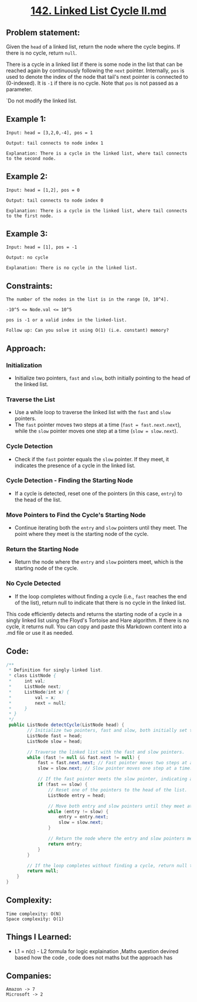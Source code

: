 
<h1 align="center"><a href="https://leetcode.com/problems/linked-list-cycle-ii/" target="_blank">142. Linked List Cycle II.md</a></h1>

## Problem statement:
Given the `head` of a linked list, return the node where the cycle begins. If there is no cycle, return `null`.

There is a cycle in a linked list if there is some node in the list that can be reached again by continuously following the `next` pointer. Internally, `pos` is used to denote the index of the node that tail's next pointer is connected to (0-indexed). It is `-1` if there is no cycle. Note that `pos` is not passed as a parameter.

`Do not modify the linked list.


## Example 1:

```
Input: head = [3,2,0,-4], pos = 1

Output: tail connects to node index 1

Explanation: There is a cycle in the linked list, where tail connects to the second node.
```

## Example 2:

```
Input: head = [1,2], pos = 0

Output: tail connects to node index 0

Explanation: There is a cycle in the linked list, where tail connects to the first node.
```


## Example 3:

```
Input: head = [1], pos = -1

Output: no cycle

Explanation: There is no cycle in the linked list.
```


## Constraints:

```
The number of the nodes in the list is in the range [0, 10^4].

-10^5 <= Node.val <= 10^5

pos is -1 or a valid index in the linked-list.

Follow up: Can you solve it using O(1) (i.e. constant) memory?
```


 

## Approach:

### Initialization

- Initialize two pointers, `fast` and `slow`, both initially pointing to the head of the linked list.

### Traverse the List

- Use a while loop to traverse the linked list with the `fast` and `slow` pointers.
- The `fast` pointer moves two steps at a time (`fast = fast.next.next`), while the `slow` pointer moves one step at a time (`slow = slow.next`).

### Cycle Detection

- Check if the `fast` pointer equals the `slow` pointer. If they meet, it indicates the presence of a cycle in the linked list.

### Cycle Detection - Finding the Starting Node

- If a cycle is detected, reset one of the pointers (in this case, `entry`) to the head of the list.

### Move Pointers to Find the Cycle's Starting Node

- Continue iterating both the `entry` and `slow` pointers until they meet. The point where they meet is the starting node of the cycle.

### Return the Starting Node

- Return the node where the `entry` and `slow` pointers meet, which is the starting node of the cycle.

### No Cycle Detected

- If the loop completes without finding a cycle (i.e., `fast` reaches the end of the list), return null to indicate that there is no cycle in the linked list.

This code efficiently detects and returns the starting node of a cycle in a singly linked list using the Floyd's Tortoise and Hare algorithm. If there is no cycle, it returns null.
You can copy and paste this Markdown content into a .md file or use it as needed.



## Code: 

```java
/**
 * Definition for singly-linked list.
 * class ListNode {
 *     int val;
 *     ListNode next;
 *     ListNode(int x) {
 *         val = x;
 *         next = null;
 *     }
 * }
 */
 public ListNode detectCycle(ListNode head) {
        // Initialize two pointers, fast and slow, both initially set to the head of the linked list.
        ListNode fast = head;
        ListNode slow = head;

        // Traverse the linked list with the fast and slow pointers.
        while (fast != null && fast.next != null) {
            fast = fast.next.next; // Fast pointer moves two steps at a time.
            slow = slow.next; // Slow pointer moves one step at a time.

            // If the fast pointer meets the slow pointer, indicating a cycle:
            if (fast == slow) {
                // Reset one of the pointers to the head of the list.
                ListNode entry = head;

                // Move both entry and slow pointers until they meet at the cycle's starting node.
                while (entry != slow) {
                    entry = entry.next;
                    slow = slow.next;
                }

                // Return the node where the entry and slow pointers meet, which is the cycle's starting node.
                return entry;
            }
        }

        // If the loop completes without finding a cycle, return null to indicate no cycle.
        return null;
    }
}
```



## Complexity:

```
Time complexity: O(N) 
Space complexity: O(1)
```

## Things I Learned:

- L1 = n(c) - L2 formula for logic explaination ,Maths question devired based how the code , code does not maths but the approach has
  


## Companies:

```
Amazon -> 7
Microsoft -> 2
```





